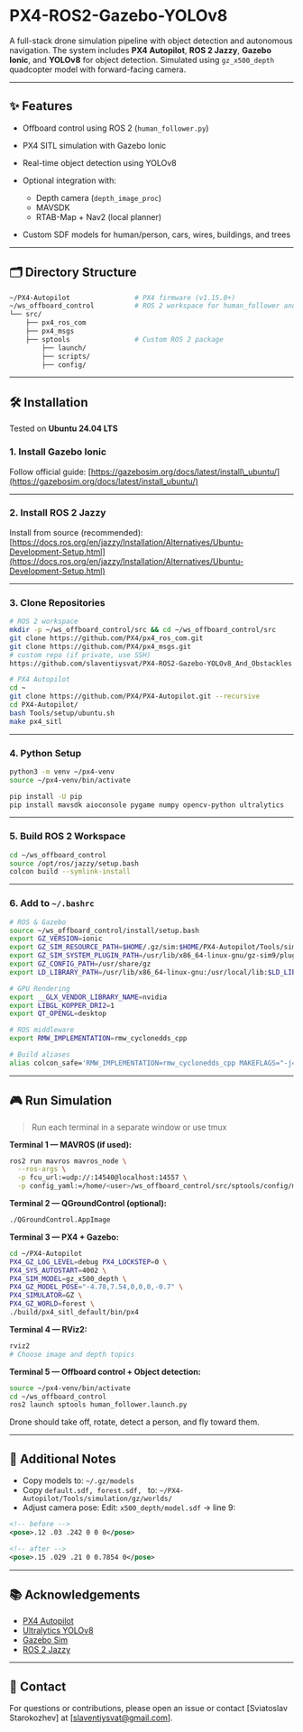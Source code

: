 # PX4-ROS2-Gazebo-YOLOv8

A full-stack drone simulation pipeline with object detection and autonomous navigation.
The system includes **PX4 Autopilot**, **ROS 2 Jazzy**, **Gazebo Ionic**, and **YOLOv8** for object detection.
Simulated using `gz_x500_depth` quadcopter model with forward-facing camera.

---

## ✨ Features

* Offboard control using ROS 2 (`human_follower.py`)
* PX4 SITL simulation with Gazebo Ionic
* Real-time object detection using YOLOv8
* Optional integration with:

  * Depth camera (`depth_image_proc`)
  * MAVSDK
  * RTAB-Map + Nav2 (local planner)
* Custom SDF models for human/person, cars, wires, buildings, and trees

---

## 🗂 Directory Structure

```bash
~/PX4-Autopilot                # PX4 firmware (v1.15.0+)
~/ws_offboard_control          # ROS 2 workspace for human_follower and control
└── src/
    ├── px4_ros_com
    ├── px4_msgs
    ├── sptools                # Custom ROS 2 package
        ├── launch/
        ├── scripts/
        ├── config/
```

---

## 🛠️ Installation

Tested on **Ubuntu 24.04 LTS**

### 1. Install Gazebo Ionic

Follow official guide: [https://gazebosim.org/docs/latest/install\_ubuntu/](https://gazebosim.org/docs/latest/install_ubuntu/)

---

### 2. Install ROS 2 Jazzy

Install from source (recommended):
[https://docs.ros.org/en/jazzy/Installation/Alternatives/Ubuntu-Development-Setup.html](https://docs.ros.org/en/jazzy/Installation/Alternatives/Ubuntu-Development-Setup.html)

---

### 3. Clone Repositories

```bash
# ROS 2 workspace
mkdir -p ~/ws_offboard_control/src && cd ~/ws_offboard_control/src
git clone https://github.com/PX4/px4_ros_com.git
git clone https://github.com/PX4/px4_msgs.git
# custom repo (if private, use SSH)
https://github.com/slaventiysvat/PX4-ROS2-Gazebo-YOLOv8_And_Obstackles
```

```bash
# PX4 Autopilot
cd ~
git clone https://github.com/PX4/PX4-Autopilot.git --recursive
cd PX4-Autopilot/
bash Tools/setup/ubuntu.sh
make px4_sitl
```

---

### 4. Python Setup

```bash
python3 -m venv ~/px4-venv
source ~/px4-venv/bin/activate

pip install -U pip
pip install mavsdk aioconsole pygame numpy opencv-python ultralytics
```

---

### 5. Build ROS 2 Workspace

```bash
cd ~/ws_offboard_control
source /opt/ros/jazzy/setup.bash
colcon build --symlink-install
```

---

### 6. Add to `~/.bashrc`

```bash
# ROS & Gazebo
source ~/ws_offboard_control/install/setup.bash
export GZ_VERSION=ionic
export GZ_SIM_RESOURCE_PATH=$HOME/.gz/sim:$HOME/PX4-Autopilot/Tools/simulation/gz/models
export GZ_SIM_SYSTEM_PLUGIN_PATH=/usr/lib/x86_64-linux-gnu/gz-sim9/plugins
export GZ_CONFIG_PATH=/usr/share/gz
export LD_LIBRARY_PATH=/usr/lib/x86_64-linux-gnu:/usr/local/lib:$LD_LIBRARY_PATH

# GPU Rendering
export __GLX_VENDOR_LIBRARY_NAME=nvidia
export LIBGL_KOPPER_DRI2=1
export QT_OPENGL=desktop

# ROS middleware
export RMW_IMPLEMENTATION=rmw_cyclonedds_cpp

# Build aliases
alias colcon_safe='RMW_IMPLEMENTATION=rmw_cyclonedds_cpp MAKEFLAGS="-j4" colcon build --cmake-clean-cache --cmake-args -DBUILD_TESTING=OFF'
```

---

## 🎮 Run Simulation

> Run each terminal in a separate window or use tmux

**Terminal 1 — MAVROS (if used):**

```bash
ros2 run mavros mavros_node \
  --ros-args \
  -p fcu_url:=udp://:14540@localhost:14557 \
  -p config_yaml:=/home/<user>/ws_offboard_control/src/sptools/config/mavros_config.yaml
```

**Terminal 2 — QGroundControl (optional):**

```bash
./QGroundControl.AppImage
```

**Terminal 3 — PX4 + Gazebo:**

```bash
cd ~/PX4-Autopilot
PX4_GZ_LOG_LEVEL=debug PX4_LOCKSTEP=0 \
PX4_SYS_AUTOSTART=4002 \
PX4_SIM_MODEL=gz_x500_depth \
PX4_GZ_MODEL_POSE="-4.78,7.54,0,0,0,-0.7" \
PX4_SIMULATOR=GZ \
PX4_GZ_WORLD=forest \
./build/px4_sitl_default/bin/px4
```

**Terminal 4 — RViz2:**

```bash
rviz2
# Choose image and depth topics
```

**Terminal 5 — Offboard control + Object detection:**

```bash
source ~/px4-venv/bin/activate
cd ~/ws_offboard_control
ros2 launch sptools human_follower.launch.py
```

Drone should take off, rotate, detect a person, and fly toward them.

---

## 🔧 Additional Notes

* Copy models to: `~/.gz/models`
* Copy `default.sdf, forest.sdf, ` to:
  `~/PX4-Autopilot/Tools/simulation/gz/worlds/`
* Adjust camera pose:
  Edit: `x500_depth/model.sdf` → line 9:

```xml
<!-- before -->
<pose>.12 .03 .242 0 0 0</pose>

<!-- after -->
<pose>.15 .029 .21 0 0.7854 0</pose>
```

---

## 📚 Acknowledgements

* [PX4 Autopilot](https://github.com/PX4/PX4-Autopilot)
* [Ultralytics YOLOv8](https://github.com/ultralytics/ultralytics)
* [Gazebo Sim](https://gazebosim.org/)
* [ROS 2 Jazzy](https://docs.ros.org/en/jazzy/)

---

## 📩 Contact

For questions or contributions, please open an issue or contact \[Sviatoslav Starokozhev] at \[[slaventiysvat@gmail.com](mailto:slaventiysvat@gmail.com)].

